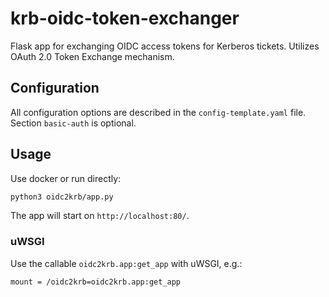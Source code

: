 # krb-oidc-token-exchanger

Flask app for exchanging OIDC access tokens for Kerberos tickets. Utilizes OAuth 2.0 Token Exchange mechanism.

## Configuration

All configuration options are described in the `config-template.yaml` file. Section `basic-auth` is optional.

## Usage

Use docker or run directly:

```sh
python3 oidc2krb/app.py
```

The app will start on `http://localhost:80/`.

### uWSGI

Use the callable `oidc2krb.app:get_app` with uWSGI, e.g.:

```plain
mount = /oidc2krb=oidc2krb.app:get_app
```
